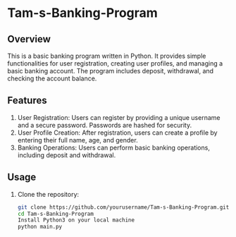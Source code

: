 # Tam-s-Banking-Program

## Overview
This is a basic banking program written in Python. It provides simple functionalities for user registration, creating user profiles, and managing a basic banking account. The program includes deposit, withdrawal, and checking the account balance.


## Features
1. User Registration: Users can register by providing a unique username and a secure password. Passwords are hashed for security.
2. User Profile Creation: After registration, users can create a profile by entering their full name, age, and gender.
3. Banking Operations: Users can perform basic banking operations, including deposit and withdrawal.
   

## Usage
1. Clone the repository:
   ```bash
   git clone https://github.com/yourusername/Tam-s-Banking-Program.git
   cd Tam-s-Banking-Program
   Install Python3 on your local machine
   python main.py


